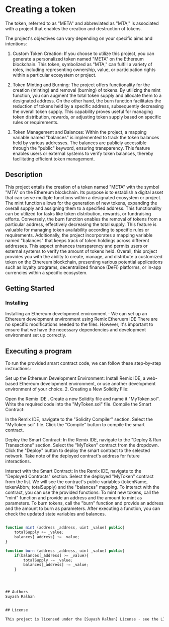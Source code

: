 # Creating a token

The token, referred to as "META" and abbreviated as "MTA," is associated with a project that enables the creation and destruction of tokens.

The project's objectives can vary depending on your specific aims and intentions:

1. Custom Token Creation: If you choose to utilize this project, you can generate a personalized token named "META" on the Ethereum blockchain. This token, symbolized as "MTA," can fulfill a variety of roles, including representing ownership, value, or participation rights within a particular ecosystem or project.

2. Token Minting and Burning: The project offers functionality for the creation (minting) and removal (burning) of tokens. By utilizing the mint function, you can augment the total token supply and allocate them to a designated address. On the other hand, the burn function facilitates the reduction of tokens held by a specific address, subsequently decreasing the overall token supply. This capability proves useful for managing token distribution, rewards, or adjusting token supply based on specific rules or requirements.

3. Token Management and Balances: Within the project, a mapping variable named "balances" is implemented to track the token balances held by various addresses. The balances are publicly accessible through the "public" keyword, ensuring transparency. This feature enables users or external systems to verify token balances, thereby facilitating efficient token management.

## Description

This project entails the creation of a token named "META" with the symbol "MTA" on the Ethereum blockchain. Its purpose is to establish a digital asset that can serve multiple functions within a designated ecosystem or project. The mint function allows for the generation of new tokens, expanding the overall supply and assigning them to a specified address. This functionality can be utilized for tasks like token distribution, rewards, or fundraising efforts. Conversely, the burn function enables the removal of tokens from a particular address, effectively decreasing the total supply. This feature is valuable for managing token availability according to specific rules or requirements. Additionally, the project incorporates a mapping variable named "balances" that keeps track of token holdings across different addresses. This aspect enhances transparency and permits users or external systems to verify the amount of tokens held. Overall, this project provides you with the ability to create, manage, and distribute a customized token on the Ethereum blockchain, presenting various potential applications such as loyalty programs, decentralized finance (DeFi) platforms, or in-app currencies within a specific ecosystem.

## Getting Started

### Installing
Installing an Ethereum development environment - We can set up an Ethereum development environment using Remix Etheruem IDE There are no specific modifications needed to the files. However, it's important to ensure that we have the necessary dependencies and development environment set up correctly.

## Executing a program

To run the provided smart contract code, we can follow these step-by-step instructions:

Set up the Ethereum Development Environment:
Install Remix IDE, a web-based Ethereum development environment, or use another development environment of your choice. 2. Creating a New Solidity File:

Open the Remix IDE . Create a new Solidity file and name it "MyToken.sol". Write the required code into the "MyToken.sol" file. Compile the Smart Contract:

In the Remix IDE, navigate to the "Solidity Compiler" section. Select the "MyToken.sol" file. Click the "Compile" button to compile the smart contract.

Deploy the Smart Contract:
In the Remix IDE, navigate to the "Deploy & Run Transactions" section. Select the "MyToken" contract from the dropdown. Click the "Deploy" button to deploy the smart contract to the selected network. Take note of the deployed contract's address for future interactions.

Interact with the Smart Contract:
In the Remix IDE, navigate to the "Deployed Contracts" section. Select the deployed "MyToken" contract from the list. We will see the contract's public variables (tokenName, tokenAbbrv, totalSupply) and the "balances" mapping. To interact with the contract, you can use the provided functions: To mint new tokens, call the "mint" function and provide an address and the amount to mint as parameters. To burn tokens, call the "burn" function and provide an address and the amount to burn as parameters. After executing a function, you can check the updated state variables and balances.
```javascript

function mint (address _address, uint _value) public{
    totalSupply += _value;
    balances[_address] += _value;
}

function burn (address _address, uint _value) public{
    if(balances[_address] >= _value){
        totalSupply -= _value;
        balances[_address] -= _value;
    }




## Authors
Suyash Ralhan


## License

This project is licensed under the [Suyash Ralhan] License - see the LICENSE.md file for details
